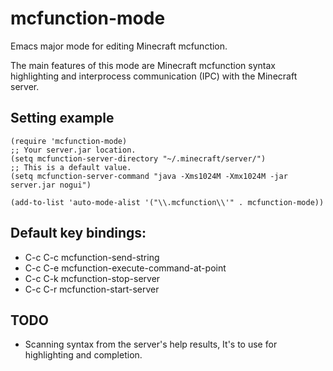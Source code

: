 # mcfunction-mode
Emacs major mode for editing Minecraft mcfunction.

The main features of this mode are Minecraft mcfunction syntax highlighting and interprocess communication (IPC) with the Minecraft server.

## Setting example
~~~elisp
(require 'mcfunction-mode)
;; Your server.jar location.
(setq mcfunction-server-directory "~/.minecraft/server/")
;; This is a default value.
(setq mcfunction-server-command "java -Xms1024M -Xmx1024M -jar server.jar nogui")

(add-to-list 'auto-mode-alist '("\\.mcfunction\\'" . mcfunction-mode))
~~~


## Default key bindings:
* C-c C-c mcfunction-send-string
* C-c C-e mcfunction-execute-command-at-point
* C-c C-k mcfunction-stop-server
* C-c C-r mcfunction-start-server

## TODO
* Scanning syntax from the server's help results, It's to use for highlighting and completion.
